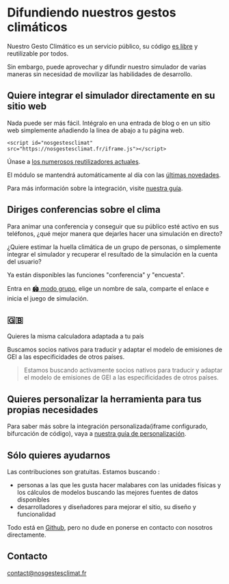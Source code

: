 # Difundiendo nuestros gestos climáticos

Nuestro Gesto Climático es un servicio público, su código [es libre](/documentation) y reutilizable por todos.

Sin embargo, puede aprovechar y difundir nuestro simulador de varias maneras sin necesidad de movilizar las habilidades de desarrollo.

## Quiere integrar el simulador directamente en su sitio web

Nada puede ser más fácil. Intégralo en una entrada de blog o en un sitio web simplemente añadiendo la línea de abajo a tu página web.

`<script id="nosgestesclimat" src="https://nosgestesclimat.fr/iframe.js"></script>`

Únase a [los numerosos reutilizadores actuales](https://datagir.ademe.fr/apps/nos-gestes-climat/).

El módulo se mantendrá automáticamente al día con las [últimas novedades](/nouveautés).

Para más información sobre la integración, visite [nuestra guía](https://github.com/datagir/nosgestesclimat-site/blob/master/PERSONNALISATION.md).

## Diriges conferencias sobre el clima

Para animar una conferencia y conseguir que su público esté activo en sus teléfonos, ¿qué mejor manera que dejarles hacer una simulación en directo?

¿Quiere estimar la huella climática de un grupo de personas, o simplemente integrar el simulador y recuperar el resultado de la simulación en la cuenta del usuario?

Ya están disponibles las funciones "conferencia" y "encuesta".

Entra en [🏟️ modo grupo](/groupe), elige un nombre de sala, comparte el enlace e inicia el juego de simulación.

<h2 lang="en"> <span role="img" aria-label="" aria-hidden="true">🇬🇧</span> </h2>Quieres la misma calculadora adaptada a tu país

<p lang="en">Buscamos socios nativos para traducir y adaptar el modelo de emisiones de GEI a las especificidades de otros países.</p>

> Estamos buscando activamente socios nativos para traducir y adaptar el modelo de emisiones de GEI a las especificidades de otros países.

## Quieres personalizar la herramienta para tus propias necesidades

Para saber más sobre la integración personalizada<span lang="en">(iframe</span> configurado, bifurcación de código), vaya a [nuestra guía de personalización](https://github.com/datagir/nosgestesclimat-site/blob/master/PERSONNALISATION.md).

## Sólo quieres ayudarnos

Las contribuciones son gratuitas. Estamos buscando :

- personas a las que les gusta hacer malabares con las unidades físicas y los cálculos de modelos buscando las mejores fuentes de datos disponibles
- desarrolladores y diseñadores para mejorar el sitio, su diseño y funcionalidad

Todo está en [Github](https://github.com/datagir/?q=nosgestesclimat&amp;type=&amp;language=&amp;sort=), pero no dude en ponerse en contacto con nosotros directamente.

## Contacto

contact@nosgestesclimat.fr
